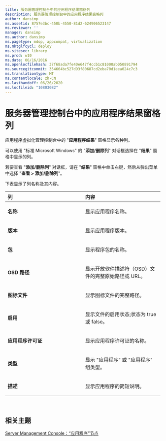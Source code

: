 ```yaml
---
title: 服务器管理控制台中的应用程序结果窗格列
description: 服务器管理控制台中的应用程序结果窗格列
author: dansimp
ms.assetid: 8757e3bc-450b-4550-81d2-624906523147
ms.reviewer: ''
manager: dansimp
ms.author: dansimp
ms.pagetype: mdop, appcompat, virtualization
ms.mktglfcycl: deploy
ms.sitesec: library
ms.prod: w10
ms.date: 06/16/2016
ms.openlocfilehash: 37f68ada7fe40e647f4ccb1c81000ab050891794
ms.sourcegitcommit: 354664bc527d93f80687cd2eba70d1eea024c7c3
ms.translationtype: MT
ms.contentlocale: zh-CN
ms.lasthandoff: 06/26/2020
ms.locfileid: "10803082"
---
```

# 服务器管理控制台中的应用程序结果窗格列


应用程序虚拟化管理控制台中的 "**应用程序结果**" 窗格显示各种列。

可以使用 "标准 Microsoft Windows" 的 "**添加/删除列**" 对话框选择在 "**结果**" 窗格中显示的列。

若要查看 "**添加/删除列**" 对话框，请在 "**结果**" 窗格中单击右键，然后从弹出菜单中选择 "**查看 &gt; 添加/删除列**"。

下表显示了列名称及其内容。

<table>
<colgroup>
<col width="50%" />
<col width="50%" />
</colgroup>
<thead>
<tr class="header">
<th align="left">列</th>
<th align="left">内容</th>
</tr>
</thead>
<tbody>
<tr class="odd">
<td align="left"><p><strong>名称</strong></p></td>
<td align="left"><p>显示应用程序名称。</p></td>
</tr>
<tr class="even">
<td align="left"><p><strong>版本</strong></p></td>
<td align="left"><p>显示应用程序版本。</p></td>
</tr>
<tr class="odd">
<td align="left"><p><strong>包</strong></p></td>
<td align="left"><p>显示程序包的名称。</p></td>
</tr>
<tr class="even">
<td align="left"><p><strong>OSD 路径</strong></p></td>
<td align="left"><p>显示开放软件描述符（OSD）文件的完整原始路径或 URL。</p></td>
</tr>
<tr class="odd">
<td align="left"><p><strong>图标文件</strong></p></td>
<td align="left"><p>显示图标文件的完整路径。</p></td>
</tr>
<tr class="even">
<td align="left"><p><strong>启用</strong></p></td>
<td align="left"><p>显示文件的启用状态;状态为 true 或 false。</p></td>
</tr>
<tr class="odd">
<td align="left"><p><strong>应用程序许可证</strong></p></td>
<td align="left"><p>显示应用程序许可证的名称。</p></td>
</tr>
<tr class="even">
<td align="left"><p><strong>类型</strong></p></td>
<td align="left"><p>显示 "应用程序" 或 "应用程序" 组类型。</p></td>
</tr>
<tr class="odd">
<td align="left"><p><strong>描述</strong></p></td>
<td align="left"><p>显示应用程序的简短说明。</p></td>
</tr>
</tbody>
</table>

 

## 相关主题


[Server Management Console：“应用程序”节点](server-management-console-applications-node.md)

 

 





